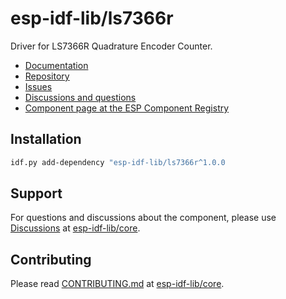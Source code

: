 # esp-idf-lib/ls7366r

Driver for LS7366R Quadrature Encoder Counter.

* [Documentation](https://esp-idf-lib.github.io/ls7366r/)
* [Repository](https://github.com/esp-idf-lib/ls7366r)
* [Issues](https://github.com/esp-idf-lib/ls7366r/issues)
* [Discussions and questions](https://github.com/esp-idf-lib/core/discussions)
* [Component page at the ESP Component Registry](https://components.espressif.com/components/esp-idf-lib/ls7366r)

## Installation

```sh
idf.py add-dependency "esp-idf-lib/ls7366r^1.0.0
```

## Support

For questions and discussions about the component, please use
[Discussions](https://github.com/esp-idf-lib/core/discussions)
at [esp-idf-lib/core](https://github.com/esp-idf-lib/core).

## Contributing

Please read [CONTRIBUTING.md](https://github.com/esp-idf-lib/core/blob/main/CONTRIBUTING.md)
at [esp-idf-lib/core](https://github.com/esp-idf-lib/core).
